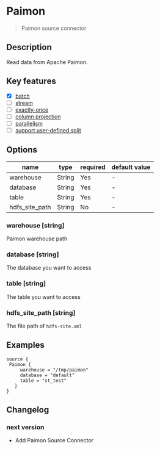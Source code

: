# Paimon

> Paimon source connector

## Description

Read data from Apache Paimon.

## Key features

- [x] [batch](../../concept/connector-v2-features.md)
- [ ] [stream](../../concept/connector-v2-features.md)
- [ ] [exactly-once](../../concept/connector-v2-features.md)
- [ ] [column projection](../../concept/connector-v2-features.md)
- [ ] [parallelism](../../concept/connector-v2-features.md)
- [ ] [support user-defined split](../../concept/connector-v2-features.md)

## Options

| name              |  type  | required | default value |
|-------------------|--------|----------|---------------|
| warehouse         | String | Yes      | -             |
| database          | String | Yes      | -             |
| table             | String | Yes      | -             |
| hdfs_site_path    | String | No       | -             |

### warehouse [string]

Paimon warehouse path

### database [string]

The database you want to access

### table [string]

The table you want to access

### hdfs_site_path [string]

The file path of `hdfs-site.xml`

## Examples

```hocon
source {
 Paimon {
     warehouse = "/tmp/paimon"
     database = "default"
     table = "st_test"
   }
}
```

## Changelog

### next version

- Add Paimon Source Connector

